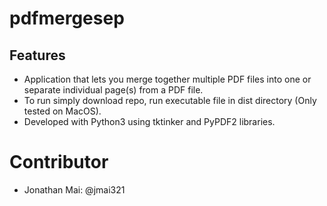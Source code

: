 # pdfmergesep
## Features
* Application that lets you merge together multiple PDF files into one or separate individual page(s) from a PDF file.  
* To run simply download repo, run executable file in dist directory (Only tested on MacOS).
* Developed with Python3 using tktinker and PyPDF2 libraries.
  
# Contributor
* Jonathan Mai: @jmai321
